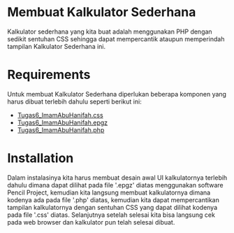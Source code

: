 # Membuat Kalkulator Sederhana
Kalkulator sederhana yang kita buat adalah menggunakan PHP dengan sedikit sentuhan CSS sehingga dapat mempercantik ataupun memperindah tampilan Kalkulator Sederhana ini.

# Requirements
Untuk membuat Kalkulator Sederhana diperlukan beberapa komponen yang harus dibuat terlebih dahulu seperti berikut ini:
- [Tugas6_ImamAbuHanifah.css](https://github.com/hanifkesatu/Tugas6---Imam-Abu-Hanifah/blob/hanifkesatu-patch-1/Tugas6_ImamAbuHanifah.css)
- [Tugas6_ImamAbuHanifah.epgz](https://github.com/hanifkesatu/Tugas6---Imam-Abu-Hanifah/blob/hanifkesatu-patch-1/Tugas6_ImamAbuHanifah.epgz)
- [Tugas6_ImamAbuHanifah.php](https://github.com/hanifkesatu/Tugas6---Imam-Abu-Hanifah/blob/hanifkesatu-patch-1/Tugas6_ImamAbuHanifah.php)

# Installation
Dalam instalasinya kita harus membuat desain awal UI kalkulatornya terlebih dahulu dimana dapat dilihat pada file '.epgz' diatas menggunakan software Pencil Project, kemudian kita langsung membuat kalkulatornya dimana kodenya ada pada file '.php' diatas, kemudian kita dapat mempercantikan tampilan kalkulatornya dengan sentuhan CSS yang dapat dilihat kodenya pada file '.css' diatas. Selanjutnya setelah selesai kita bisa langsung cek pada web browser dan kalkulator pun telah selesai dibuat.
